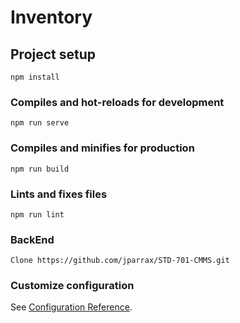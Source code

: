 # Inventory

## Project setup
```
npm install
```

### Compiles and hot-reloads for development
```
npm run serve
```

### Compiles and minifies for production
```
npm run build
```

### Lints and fixes files
```
npm run lint
```

### BackEnd
```
Clone https://github.com/jparrax/STD-701-CMMS.git
```

### Customize configuration
See [Configuration Reference](https://cli.vuejs.org/config/).
